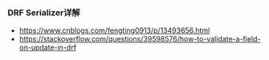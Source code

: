 ### DRF Serializer详解
- https://www.cnblogs.com/fengting0913/p/13493656.html
- https://stackoverflow.com/questions/39598576/how-to-validate-a-field-on-update-in-drf
